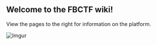 ## Welcome to the FBCTF wiki!   
View the pages to the right for information on the platform. 

![Imgur](http://i.imgur.com/qe2YAol.png)